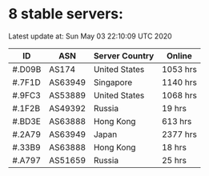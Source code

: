 # 8 stable servers:

Latest update at: Sun May 03 22:10:09 UTC 2020

| ID | ASN | Server Country | Online |
| -- | --- | -------------- | ------ |
| #.D09B | AS174 | United States | 1053 hrs |
| #.7F1D | AS63949 | Singapore | 1140 hrs |
| #.9FC3 | AS53889 | United States | 1068 hrs |
| #.1F2B | AS49392 | Russia | 19 hrs |
| #.BD3E | AS63888 | Hong Kong | 613 hrs |
| #.2A79 | AS63949 | Japan | 2377 hrs |
| #.33B9 | AS63888 | Hong Kong | 18 hrs |
| #.A797 | AS51659 | Russia | 25 hrs |

